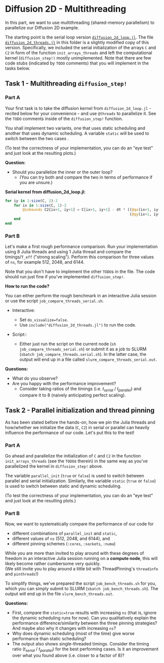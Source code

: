 # Diffusion 2D - Multithreading

In this part, we want to use multithreading (shared-memory parallelism) to parallelize our Diffusion 2D example.

The starting point is the serial loop version [`diffusion_2d_loop.jl`](./../diffusion_2d/diffusion_2d_loop.jl). The file [`diffusion_2d_threads.jl`](./diffusion_2d_threads.jl) in this folder is a slightly modified copy of this version. Specifically, we included the serial initialization of the arrays `C` and `C2` in form of the function `init_arrays_threads` and left the computational kernel (`diffusion_step!)` mostly unimplemented. Note that there are few code stubs (indicated by `TODO` comments) that you will implement in the tasks below.

## Task 1 - Multithreading `diffusion_step!`

### Part A

Your first task is to take the diffusion kernel from `diffusion_2d_loop.jl` - recited below for your convenience - and use `@threads` to parallelize it. See the `TODO` comments inside of the `diffusion_step!` function.

You shall implement two variants, one that uses static scheduling and another that uses dynamic scheduling. A variable `static` will be used to switch between the two cases .

(To test the correctness of your implementation, you can do an "eye test" and just look at the resulting plots.)

**Question:**
* Should you parallelize the inner or the outer loop?
    * (You can try both and compare the two in terms of performance if you are unsure.)

**Serial kernel from diffusion_2d_loop.jl:**
```julia
for iy in 1:size(C, 2)-2
    for ix in 1:size(C, 1)-2
        @inbounds C2[ix+1, iy+1] = C[ix+1, iy+1] - dt * ((@qx(ix+1, iy+1) - @qx(ix, iy+1)) / ds +
                                                         (@qy(ix+1, iy+1) - @qy(ix+1, iy)) / ds)
    end
end
```

### Part B

Let's make a first rough performance comparison. Run your implementation using 8 Julia threads and using 1 Julia thread and compare the timings/`T_eff` ("strong scaling"). Perform this comparison for three values of `ns`, for example 512, 2048, and 6144.

Note that you don't have to implement the other `TODO`s in the file. The code should run just fine if you've implemented `diffusion_step!`.

**How to run the code?**

You can either perform the rough benchmark in an interactive Julia session or use the script `job_compare_threads_serial.sh`.

* Interactive:
  * Set `do_visualize=false`.
  * Use `include("diffusion_2d_threads.jl")` to run the code.

* Script::
  * Either just run the script on the current node (`sh job_compare_threads_serial.sh`) or submit it as a job to SLURM (`sbatch job_compare_threads.serial.sh`). In the latter case, the output will end up in a file called `slurm_compare_threads_serial.out`.

**Questions:**
* What do you observe?
* Are you happy with the performance improvement?
  * Consider taking ratios of the timings (i.e. $t_{serial}$ / $t_{parallel}$) and compare it to 8 (naively anticipating perfect scaling).

## Task 2 - Parallel initialization and thread pinning

As has been stated before the hands-on, how we pin the Julia threads and how/whether we initialize the data (`C`, `C2`) in serial or parallel can heavily influence the performance of our code. Let's put this to the test!

### Part A

Go ahead and parallelize the initialization of `C` and `C2` in the function `init_arrays_threads` (see the `TODO`s therein) in the same way as you've parallelized the kernel in `diffusion_step!` above.

The variable `parallel_init` (`true` or `false`) is used to switch between parallel and serial initialization. Similarly, the variable `static` (`true` or `false`) is used to switch between static and dynamic scheduling.

(To test the correctness of your implementation, you can do an "eye test" and just look at the resulting plots.)

### Part B

Now, we want to systematically compare the performance of our code for
* different combinations of `parallel_init` and `static`,
* different values of `ns` (512, 2048, and 6144), and
* different pinning schemes (`:cores`, `:sockets`, `:numa`)

While you are more than invited to play around with these degrees of freedom in an interactive Julia session running on a **compute node**, this will likely become rather cumbersome very quickly.    
(We still invite you to play around a little bit with ThreadPinning's `threadinfo` and `pinthreads`!)

To simplify things, we've prepared the script `job_bench_threads.sh` for you, which you can simply submit to SLURM (`sbatch job_bench_threads.sh`). The output will end up in the file `slurm_bench_threads.out`.

**Questions:**
* First, compare the `static=true` results with increasing `ns` (that is, ignore the dynamic scheduling runs for now). Can you qualitatively explain the performance difference/similarity between the three pinning strategies? And maybe also why it changes with increasing `ns`?
* Why does dynamic scheduling (most of the time) give worse performance than static scheduling?
* The output also shows single-threaded timings. Consider the timing ratio ($t_{serial}$ / $t_{parallel}$) for the best performing cases. Is it an improvement over what you found above (i.e. closer to a factor of 8)?